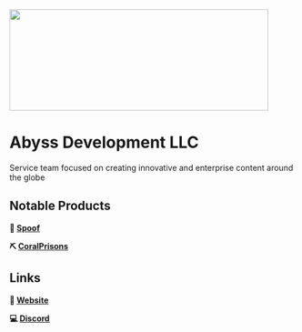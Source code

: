 <img src="https://media.discordapp.net/attachments/1229089897436938273/1229189931474227211/AD-L_AbyssDev_-_Main_H_-_V2.png?ex=663c9f14&is=663b4d94&hm=b8fb4e075d8cd48ff49a68b1c0348ab119ee8f77a69beb30a9198e37468d2d99&=&format=webp&quality=lossless&width=1920&height=759" width="455" height="178"/>

# **Abyss Development LLC**

Service team focused on creating innovative and enterprise content around the globe

## **Notable Products**
**👻 [Spoof](https://www.spoofmc.com)**

**⛏️ [CoralPrisons](https://www.coralprisons.com)**

## **Links**
**🚢 [Website](https://www.abyssdev.org)**

**💻 [Discord](https://discord.gg/mcplugins)**
